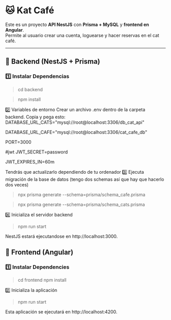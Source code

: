 # 🐱 Kat Café 

Este es un proyecto **API NestJS** con **Prisma + MySQL** y **frontend en Angular**.  
Permite al usuario crear una cuenta, loguearse y hacer reservas en el cat café.


---

## 🚀 Backend (NestJS + Prisma)

### 1️⃣ Instalar Dependencias

> cd backend

> npm install

2️⃣ Variables de entorno
Crear un archivo .env dentro de la carpeta backend.
Copia y pega esto:
DATABASE_URL_CATS="mysql://root@localhost:3306/db_cat_api" 

DATABASE_URL_CAFE="mysql://root@localhost:3306/cat_cafe_db"

PORT=3000

#jwt
JWT_SECRET=password

JWT_EXPIRES_IN=60m

Tendrás que actualizarlo dependiendo de tu ordenador
3️⃣ Ejecuta migración de la base de datos (tengo dos schemas así que hay que hacerlo dos veces)
> npx prisma generate --schema=prisma/schema_cafe.prisma

> npx prisma generate --schema=prisma/schema_cats.prisma

4️⃣ Inicializa el servidor backend
> npm run start

NestJS estará ejecutandose en  http://localhost:3000.

## 🎨 Frontend (Angular)

### 1️⃣ Instalar Dependencies
> cd frontend
> npm install

2️⃣  Inicializa la aplicación

> npm run start

Esta aplicación se ejecutará en  http://localhost:4200.



